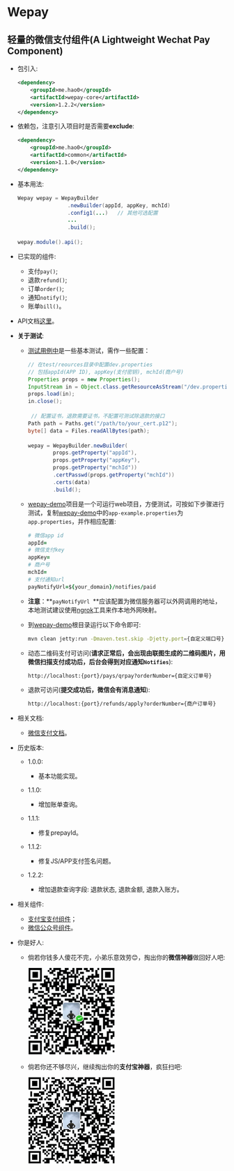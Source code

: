 # Wepay

轻量的微信支付组件(A Lightweight Wechat Pay Component)
---

+ 包引入:
	
	```xml
	<dependency>
        <groupId>me.hao0</groupId>
        <artifactId>wepay-core</artifactId>
        <version>1.2.2</version>
    </dependency>
	```
	
+ 依赖包，注意引入项目时是否需要**exclude**:

	```xml
	<dependency>
        <groupId>me.hao0</groupId>
        <artifactId>common</artifactId>
        <version>1.1.0</version>
    </dependency>
	
	```
	
+ 基本用法:
	
	```java
	Wepay wepay = WepayBuilder
                    .newBuilder(appId, appKey, mchId)
                    .config1(...)	// 其他可选配置
                    ...
                    .build();
    
    wepay.module().api();
	```

+ 已实现的组件:

	+ 支付``pay()``;
	+ 退款``refund()``;
	+ 订单``order()``;
	+ 通知``notify()``;
	+ 账单``bill()``。
		
+ API文档[这里](API.md)。

+ **关于测试**: 
	
	+ [测试用例中](wepay-core/src/test/java/me/hao0/wepay/WepayTest.java)是一些基本测试，需作一些配置：

		```java
		// 在test/reources目录中配置dev.properties
		// 包括appId(APP ID), appKey(支付密钥), mchId(商户号)
		Properties props = new Properties();
        InputStream in = Object.class.getResourceAsStream("/dev.properties");
        props.load(in);
        in.close();
		 
		 // 配置证书，退款需要证书，不配置可测试除退款的接口 
        Path path = Paths.get("/path/to/your_cert.p12");
        byte[] data = Files.readAllBytes(path);

        wepay = WepayBuilder.newBuilder(
                props.getProperty("appId"),
                props.getProperty("appKey"),
                props.getProperty("mchId"))
                .certPasswd(props.getProperty("mchId"))
                .certs(data)
                .build();
		```
	
	+ [wepay-demo](wepay-demo)项目是一个可运行web项目，方便测试，可按如下步骤进行测试，复制[wepay-demo](wepay-demo)中的``app-example.properties``为``app.properties``，并作相应配置:

		```ruby
		# 微信app id
		appId=
		# 微信支付key
		appKey=
		# 商户号
		mchId=
		# 支付通知url
		payNotifyUrl=${your_domain}/notifies/paid
		```
	
	+ **注意**：**``payNotifyUrl ``**应该配置为微信服务器可以外网调用的地址，本地测试建议使用[ngrok](https://ngrok.com/)工具来作本地外网映射。

	+ 到[wepay-demo](wepay-demo)根目录运行以下命令即可:

		```bash
		mvn clean jetty:run -Dmaven.test.skip -Djetty.port={自定义端口号}
		```
	
	+ 动态二维码支付可访问(**请求正常后，会出现由联图生成的二维码图片，用微信扫描支付成功后，后台会得到对应通知``Notifies``**):
		
		```bash
		http://localhost:{port}/pays/qrpay?orderNumber={自定义订单号}
		```	
	
	+ 退款可访问(**提交成功后，微信会有消息通知**):

		```bash
		http://localhost:{port}/refunds/apply?orderNumber={商户订单号}		```
		
+ 相关文档:
	
	+ [微信支付文档](https://pay.weixin.qq.com/wiki/doc/api/index.html)。

+ 历史版本:

	+ 1.0.0:
		
		+ 基本功能实现。
	
	+ 1.1.0:

		+ 增加账单查询。

	+ 1.1.1:

		+ 修复prepayId。

	+ 1.1.2:

		+ 修复JS/APP支付签名问题。

	+ 1.2.2:
		
		+ 增加退款查询字段: 退款状态, 退款金额, 退款入账方。

+ 相关组件:

	+ <a href="https://github.com/ihaolin/alipay" target="_blank">支付宝支付组件</a>；
	+ <a href="https://github.com/ihaolin/wechat" target="_blank">微信公众号组件</a>。

+ 你是好人:

	+ 倘若你钱多人傻花不完，小弟乐意效劳😊，掏出你的**微信神器**做回好人吧:
		
		<img src="wechat.png" width="200">
	
	+ 倘若你还不够尽兴，继续掏出你的**支付宝神器**，疯狂扫吧:

		<img src="alipay.png" width="200">
        